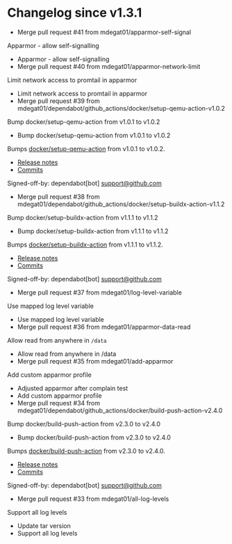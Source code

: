 # Changelog since v1.3.1
- Merge pull request #41 from mdegat01/apparmor-self-signal

Apparmor - allow self-signalling 
- Apparmor - allow self-signalling 
- Merge pull request #40 from mdegat01/apparmor-network-limit

Limit network access to promtail in apparmor 
- Limit network access to promtail in apparmor 
- Merge pull request #39 from mdegat01/dependabot/github_actions/docker/setup-qemu-action-v1.0.2

Bump docker/setup-qemu-action from v1.0.1 to v1.0.2 
- Bump docker/setup-qemu-action from v1.0.1 to v1.0.2

Bumps [docker/setup-qemu-action](https://github.com/docker/setup-qemu-action) from v1.0.1 to v1.0.2.
- [Release notes](https://github.com/docker/setup-qemu-action/releases)
- [Commits](https://github.com/docker/setup-qemu-action/compare/v1.0.1...25f0500ff22e406f7191a2a8ba8cda16901ca018)

Signed-off-by: dependabot[bot] <support@github.com> 
- Merge pull request #38 from mdegat01/dependabot/github_actions/docker/setup-buildx-action-v1.1.2

Bump docker/setup-buildx-action from v1.1.1 to v1.1.2 
- Bump docker/setup-buildx-action from v1.1.1 to v1.1.2

Bumps [docker/setup-buildx-action](https://github.com/docker/setup-buildx-action) from v1.1.1 to v1.1.2.
- [Release notes](https://github.com/docker/setup-buildx-action/releases)
- [Commits](https://github.com/docker/setup-buildx-action/compare/v1.1.1...2a4b53665e15ce7d7049afb11ff1f70ff1610609)

Signed-off-by: dependabot[bot] <support@github.com> 
- Merge pull request #37 from mdegat01/log-level-variable

Use mapped log level variable 
- Use mapped log level variable 
- Merge pull request #36 from mdegat01/apparmor-data-read

Allow read from anywhere in `/data` 
- Allow read from anywhere in /data 
- Merge pull request #35 from mdegat01/add-apparmor

Add custom apparmor profile 
- Adjusted apparmor after complain test 
- Add custom apparmor profile 
- Merge pull request #34 from mdegat01/dependabot/github_actions/docker/build-push-action-v2.4.0

Bump docker/build-push-action from v2.3.0 to v2.4.0 
- Bump docker/build-push-action from v2.3.0 to v2.4.0

Bumps [docker/build-push-action](https://github.com/docker/build-push-action) from v2.3.0 to v2.4.0.
- [Release notes](https://github.com/docker/build-push-action/releases)
- [Commits](https://github.com/docker/build-push-action/compare/v2.3.0...e1b7f96249f2e4c8e4ac1519b9608c0d48944a1f)

Signed-off-by: dependabot[bot] <support@github.com> 
- Merge pull request #33 from mdegat01/all-log-levels

Support all log levels 
- Update tar version 
- Support all log levels 
